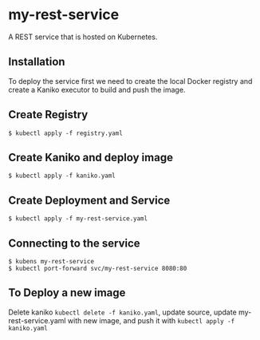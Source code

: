 # my-rest-service

A REST service that is hosted on Kubernetes.

## Installation

To deploy the service first we need to create the local Docker registry and create a Kaniko executor to build and push the image.

## Create Registry

    $ kubectl apply -f registry.yaml

## Create Kaniko and deploy image

    $ kubectl apply -f kaniko.yaml

## Create Deployment and Service

    $ kubectl apply -f my-rest-service.yaml

## Connecting to the service

    $ kubens my-rest-service
    $ kubectl port-forward svc/my-rest-service 8080:80

## To Deploy a new image

Delete kaniko `kubectl delete -f kaniko.yaml`, update source, update my-rest-service.yaml with new image, and push it with `kubectl apply -f kaniko.yaml`
